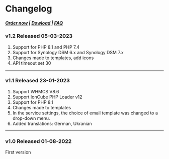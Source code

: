 # Changelog

#####  [Order now](https://puqcloud.com/index.php?rp=/store/whmcs-module-synology) | [Dowload](https://download.puqcloud.com/WHMCS/servers/PUQ_WHMCS-Synology/) | [FAQ](https://faq.puqcloud.com/)

### v1.2 Released 05-03-2023
1. Support for PHP 8.1 and PHP 7.4
2. Support for Synology DSM 6.x and Synology DSM 7.x
3. Changes made to templates, add icons
4. API timeout set 30

- - - - - -

### v1.1 Released 23-01-2023

1. Support WHMCS V8.6
2. Support IonCube PHP Loader v12
3. Support for PHP 8.1
4. Changes made to templates
5. In the service settings, the choice of email template was changed to a drop-down menu.
6. Added translations: German, Ukranian

- - - - - -

### v1.0 Released 01-08-2022

First version
